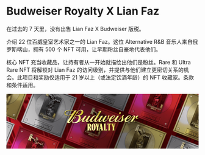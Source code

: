 # Budweiser Royalty X Lian Faz

在过去的 7 天里，没有出售 Lian Faz X Budweiser 版税。

介绍 22 位百威皇室艺术家之一的 Lian Faz。这位 Alternative R&B 音乐人来自俄罗斯喀山，拥有 500 个 NFT 可用，让早期粉丝自豪地代表他们。 

核心 NFT 充当收藏品，让持有者从一开始就描绘出他们是粉丝。Rare 和 Ultra Rare NFT 将解锁对 Lian Faz 的访问级别，并提供与他们建立更密切关系的机会。此项目和奖励仅适用于 21 岁以上（或法定饮酒年龄）的 NFT 收藏家。条款和条件适用。

![unnamed](unnamed.png)

